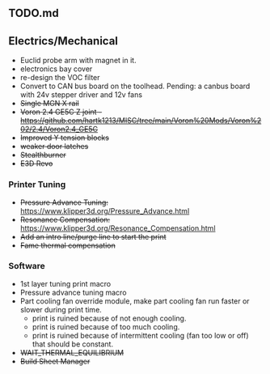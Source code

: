 ## TODO.md

## Electrics/Mechanical
* Euclid probe arm with magnet in it.
* electronics bay cover
* re-design the VOC filter
* Convert to CAN bus board on the toolhead. Pending: a canbus board with 24v stepper driver and 12v fans
* ~~Single MGN X rail~~
* ~~Voron 2.4 GE5C Z joint - https://github.com/hartk1213/MISC/tree/main/Voron%20Mods/Voron%202/2.4/Voron2.4_GE5C~~
* ~~Improved Y tension blocks~~
* ~~weaker door latches~~
* ~~Stealthburner~~
* ~~E3D Revo~~

### Printer Tuning
* ~~Pressure Advance Tuning:~~ https://www.klipper3d.org/Pressure_Advance.html
* ~~Resonance Compensation:~~ https://www.klipper3d.org/Resonance_Compensation.html
* ~~Add an intro line/purge line to start the print~~
* ~~Fame thermal compensation~~

### Software
* 1st layer tuning print macro
* Pressure advance tuning macro
* Part cooling fan override module, make part cooling fan run faster or slower during print time.
    * print is ruined because of not enough cooling.
    * print is ruined because of too much cooling.
    * print is ruined because of intermittent cooling (fan too low or off) that should be constant.
* ~~WAIT_THERMAL_EQUILIBRIUM~~
* ~~Build Sheet Manager~~
